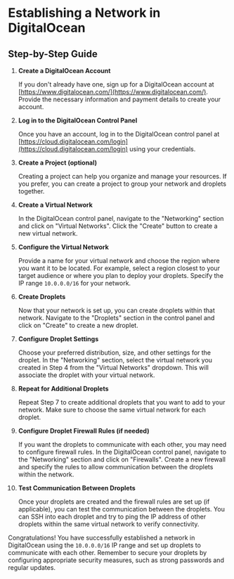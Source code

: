 # Establishing a Network in DigitalOcean

## Step-by-Step Guide

1. **Create a DigitalOcean Account**

   If you don't already have one, sign up for a DigitalOcean account at [https://www.digitalocean.com/](https://www.digitalocean.com/). Provide the necessary information and payment details to create your account.

2. **Log in to the DigitalOcean Control Panel**

   Once you have an account, log in to the DigitalOcean control panel at [https://cloud.digitalocean.com/login](https://cloud.digitalocean.com/login) using your credentials.

3. **Create a Project (optional)**

   Creating a project can help you organize and manage your resources. If you prefer, you can create a project to group your network and droplets together.

4. **Create a Virtual Network**

   In the DigitalOcean control panel, navigate to the "Networking" section and click on "Virtual Networks". Click the "Create" button to create a new virtual network.

5. **Configure the Virtual Network**

   Provide a name for your virtual network and choose the region where you want it to be located. For example, select a region closest to your target audience or where you plan to deploy your droplets. Specify the IP range `10.0.0.0/16` for your network.

6. **Create Droplets**

   Now that your network is set up, you can create droplets within that network. Navigate to the "Droplets" section in the control panel and click on "Create" to create a new droplet.

7. **Configure Droplet Settings**

   Choose your preferred distribution, size, and other settings for the droplet. In the "Networking" section, select the virtual network you created in Step 4 from the "Virtual Networks" dropdown. This will associate the droplet with your virtual network.

8. **Repeat for Additional Droplets**

   Repeat Step 7 to create additional droplets that you want to add to your network. Make sure to choose the same virtual network for each droplet.

9. **Configure Droplet Firewall Rules (if needed)**

   If you want the droplets to communicate with each other, you may need to configure firewall rules. In the DigitalOcean control panel, navigate to the "Networking" section and click on "Firewalls". Create a new firewall and specify the rules to allow communication between the droplets within the network.

10. **Test Communication Between Droplets**

    Once your droplets are created and the firewall rules are set up (if applicable), you can test the communication between the droplets. You can SSH into each droplet and try to ping the IP address of other droplets within the same virtual network to verify connectivity.

Congratulations! You have successfully established a network in DigitalOcean using the `10.0.0.0/16` IP range and set up droplets to communicate with each other. Remember to secure your droplets by configuring appropriate security measures, such as strong passwords and regular updates.
